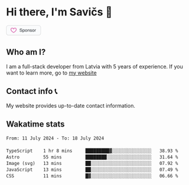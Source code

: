 # Hi there, I'm Savičs 👋

<a href="https://github.com/sponsors/Exerra" title="Sponsor Exerra"><img src="/assets/sponsor.svg?sanitize=true" width="94" height="28" aria-hidden="true"></a>
    
## Who am I?
I am a full-stack developer from Latvia with 5 years of experience. If you want to learn more, go to [my website](https://exerra.xyz)

## Contact info 📞
My website provides up-to-date contact information.

## Wakatime stats

<!--
<a href="https://status.exerra.xyz" id="freshstatus-badge-root"
  data-banner-style="compact">
  <img src="https://public-api.freshstatus.io/v1/public/badge.svg/?badge=0b9b52df-6e1d-4d16-b836-5595b35bcef8" />
    </a>
-->

<!--START_SECTION:waka-->

```txt
From: 11 July 2024 - To: 18 July 2024

TypeScript    1 hr 8 mins     █████████▓░░░░░░░░░░░░░░░   38.93 %
Astro         55 mins         ████████░░░░░░░░░░░░░░░░░   31.64 %
Image (svg)   13 mins         ██░░░░░░░░░░░░░░░░░░░░░░░   07.92 %
JavaScript    13 mins         ██░░░░░░░░░░░░░░░░░░░░░░░   07.49 %
CSS           11 mins         █▓░░░░░░░░░░░░░░░░░░░░░░░   06.66 %
```

<!--END_SECTION:waka-->
    
<!--
![Exerra's Github profile statistics](https://github.stats.exerra.xyz/api?username=Exerra&show_icons=true&theme=buefy&include_all_commits=true&count_private=true)
![Exerra's language statistics](https://github.stats.exerra.xyz/api/top-langs/?username=Exerra&layout=compact)
-->
